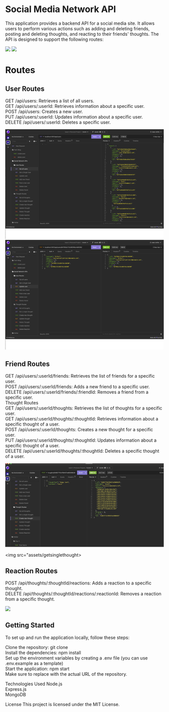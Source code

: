 # Social Media Network API

This application provides a backend API for a social media site. It allows users to perform various actions such as adding and deleting friends, posting and deleting thoughts, and reacting to their friends' thoughts. The API is designed to support the following routes:

<img src="https://img.shields.io/badge/MongoDB-4EA94B?style=for-the-badge&logo=mongodb&logoColor=white" />   <img src="https://img.shields.io/badge/Insomnia-5849be?style=for-the-badge&logo=Insomnia&logoColor=white" />




# Routes

## User Routes

GET /api/users: Retrieves a list of all users. <br/>
GET /api/users/:userId: Retrieves information about a specific user. <br/>
POST /api/users: Creates a new user. <br/>
PUT /api/users/:userId: Updates information about a specific user. <br/>
DELETE /api/users/:userId: Deletes a specific user. <br/>

<img src="assets/getallusers.png">

<img src="assets/updateuser.png">


## Friend Routes <br/>

GET /api/users/:userId/friends: Retrieves the list of friends for a specific user. <br/>
POST /api/users/:userId/friends: Adds a new friend to a specific user. <br/>
DELETE /api/users/:userId/friends/:friendId: Removes a friend from a specific user. <br/>
Thought Routes <br/>
GET /api/users/:userId/thoughts: Retrieves the list of thoughts for a specific user. <br/>
GET /api/users/:userId/thoughts/:thoughtId: Retrieves information about a specific thought of a user. <br/>
POST /api/users/:userId/thoughts: Creates a new thought for a specific user. <br/>
PUT /api/users/:userId/thoughts/:thoughtId: Updates information about a specific thought of a user. <br/>
DELETE /api/users/:userId/thoughts/:thoughtId: Deletes a specific thought of a user. <br/>

<img src="assets/thoughtpost.png">

<img src="assets/getsinglethought>

## Reaction Routes

POST /api/thoughts/:thoughtId/reactions: Adds a reaction to a specific thought. <br/>
DELETE /api/thoughts/:thoughtId/reactions/:reactionId: Removes a reaction from a specific thought. <br/>


<img src="assets/deletereaction.png">

## Getting Started

To set up and run the application locally, follow these steps:

Clone the repository: git clone <repository-url> <br/>
Install the dependencies: npm install <br/>
Set up the environment variables by creating a .env file (you can use .env.example as a template) <br/>
Start the application: npm start <br/>
Make sure to replace <repository-url> with the actual URL of the repository. <br/>

Technologies Used
Node.js <br/>
Express.js <br/>
MongoDB <br/>



License
This project is licensed under the MIT License.




